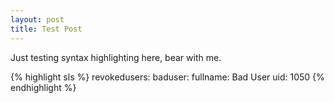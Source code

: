 ```yaml
---
layout: post
title: Test Post
---
```


Just testing syntax highlighting here, bear with me.

{% highlight sls %}
revokedusers:
  baduser:
    fullname: Bad User
    uid: 1050
{% endhighlight %}
